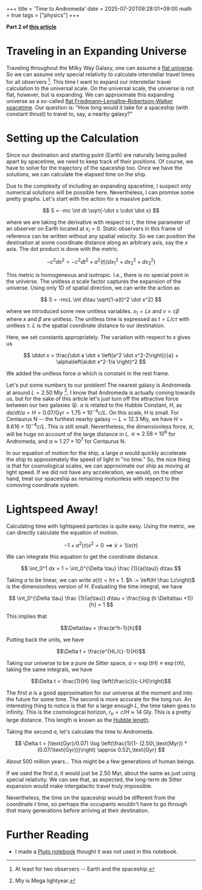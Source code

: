 +++
title = 'Time to Andromeda'
date = 2025-07-20T09:28:01+09:00
math = true
tags = ["physics"]
+++

**Part 2 of [this article](/post/time_to_proxima)**

# Traveling in an Expanding Universe

Traveling throughout the Milky Way Galaxy, one can assume a [flat universe](https://en.wikipedia.org/wiki/Minkowski_space).
So we can assume only special relativity to calculate interstellar travel times for all observers [^observers].
This time I want to expand our interstellar travel calculation to the universal scale.
On the universal scale, the universe is not flat, however, but is expanding.
We can approximate this expanding universe as a so-called [flat Friedmann–Lemaître–Robertson–Walker spacetime](https://en.wikipedia.org/wiki/Friedmann%E2%80%93Lema%C3%AEtre%E2%80%93Robertson%E2%80%93Walker_metric).
Our question is: "How long would it take for a spaceship (with constant thrust) to travel to, say, a nearby galaxy?"

[^observers]: At least for two observers -- Earth and the spaceship.

# Setting up the Calculation

Since our destination and starting point (Earth) are naturally being pulled apart by spacetime, we need to keep track of their positions.
Of course, we have to solve for the trajectory of the spaceship too.
Once we have the solutions, we can calculate the elapsed time on the ship.

Due to the complexity of including an expanding spacetime, I suspect only numerical solutions will be possible here.
Nevertheless, I can promise some pretty graphs.
Let's start with the action for a massive particle.

$$
S = -mc \int dt \sqrt{-\dot x \cdot \dot x}
$$

where we are taking the derivative with respect to $t$, the time parameter of an observer on
Earth located at $x_i=0$. Static observers in this frame of reference can be
written without any spatial velocity. So we can position the destination at
some coordinate distance along an arbitrary axis, say the $x$ axis. The dot
product is done with the metric.

$$
-c^2 ds^2 = -c^2 dt^2 + a^2(t) (dx_1^2 + dx_2^2 + dx_3^2)
$$

This metric is homogeneous and isotropic.
I.e., there is no special point in the universe.
The unitless $a$ scale factor captures the expansion of the universe.
Using only 1D of spatial direction, we can write the action as 

$$
S = -mcL \int d\tau \sqrt{1-a(t)^2 \dot x^2}
$$

where we introduced some new unitless variables.
$x_1 = L x$ and $v = c \beta$ where $x$ and $\beta$ are unitless.
The unitless time is expressed as $t = L/c \tau$ with unitless $\tau$.
$L$ is the spatial coordinate distance to our destination.

Here, we set constants appropriately.
The variation with respect to $x$ gives us

$$
\ddot x = 
\frac{\dot a \dot x \left(a^2 \dot x^2-2\right)}{a} + \alpha\left(a\dot x^2-1/a \right)^2
$$

We added the unitless force $\alpha$ which is constant in the rest frame.

Let's put some numbers to our problem!
The nearest galaxy is Andromeda at around $L = 2.50$ Mly [^Mly].
I know that Andromeda is actually coming towards us, but for the sake of this article let's just turn off the attractive force between our two galaxies 😜.
$a$ is related to the Hubble Constant, $H$, as $da/dt/a = H = 0.07/\text{Gyr} = 1.75 \times 10^{-4} c/L$.
On this scale, $H$ is small.
For Centaurus N -- the furthest nearby galaxy -- $L = 12.3$ Mly, we have $H = 8.616 \times 10^{-4} c/L$.
This is still small.
Nevertheless, the dimensionless force, $\alpha$, will be huge on account of the large distance in $L$.
$\alpha \approx 2.58 \times 10^6$ for Andromeda, and 
$\alpha \approx 1.27 \times 10^7$ for Centaurus N.

In our equation of motion for the ship, a large $\alpha$ would quickly accelerate the ship to approximately the speed of light in "no time."
So, the nice thing is that for cosmological scales, we can approximate our ship as moving at light speed.
If we did not have any acceleration, we would, on the other hand, treat our spaceship as remaining motionless with respect to the comoving coordinate system.

[^Mly]: Mly is Mega lightyear.

<!-- 

$Assumptions = delta > 0 && x[t] < delta  && x[t] > 0 && a[t] > 0 && h > 0

(*
metric = {
{-(1-x[t]^2/delta^2), 0},
{0, (1-x[t]^2/delta^2)^(-1)}
};
*)

metric = {
{-1, 0}, {0, a[t]^2}
};
%//MatrixForm

imet = Inverse[metric]//FullSimplify
%//MatrixForm

xd = {1, x'[t]}
xs = {t, x[t]}

lag = Sqrt[-xd . metric . xd]
%//TeXForm
(* lag  = Series[lag, delta -> Infinity] *) 

(*
F_a = constant
F_mu = e_mu^a F_a
*)

 -D[D[lag, x'[t]], t] + D[lag, x[t]]//FullSimplify
noforce = x''[t]/.Solve[% == 0, x''[t]]//FullSimplify//First (* no force *)
someforce = x''[t]/.Solve[%% == Sqrt[-xd . metric . xd] * alpha, x''[t]]//FullSimplify//First (* some force *)
TeXForm[%%]
TeXForm[D[%%, alpha]//FullSimplify//Echo]

noforce//ReplaceAll[a->Function[t, 1]]//FullSimplify
someforce//ReplaceAll[a->Function[t, 1]]//FullSimplify

Solve[someforce == 0, x'[t]]

- xd . metric .  xd == - metric[[1, 1]]
Solve[%, x'[t]]//FullSimplify

 -->

# Lightspeed Away!

Calculating time with lightspeed particles is quite easy.
Using the metric, we can directly calculate the equation of motion.

$$
-1 + a^2(\tau) \dot x^2 = 0 \implies \dot x = 1/a(\tau)
$$

We can integrate this equation to get the coordinate distance.

$$
\int_0^1 dx = 1 = \int_0^{\Delta \tau} \frac {1}{a(\tau)} d\tau
$$

Taking $a$ to be linear, we can write $a(\tau) = h\tau + 1$.
$h := \left(H \frac Lc\right)$ is the dimensionless version of $H$.
Evaluating the time integral, we have

$$
\int_0^{\Delta \tau} \frac {1}{a(\tau)} d\tau = \frac{\log (h \Delta\tau +1)}{h} = 1
$$

This implies that 

$$\Delta\tau = \frac{e^h-1}{h}$$

Putting back the units, we have

$$\Delta t = \frac{e^{HL/c}-1}{H}$$

Taking our universe to be a pure de Sitter space, $a = \exp(t H) \equiv \exp(\tau h)$,
taking the same integrals, we have

$$\Delta t = \frac{1}{H} \log \left(\frac{c}{c-LH}\right)$$

The first $a$ is a good approximation for our universe at the moment and into the future for some time.
The second is more accurate for the long run.
An interesting thing to notice is that for a large enough $L$, the time taken goes to infinity.
This is the cosmological horizon, $r_h = c/H \approx 14$ Gly.
This is a pretty large distance.
This length is known as the [Hubble length](https://en.wikipedia.org/wiki/Hubble's_law#Hubble_length).

Taking the second $a$, let's calculate the time to Andromeda.

$$
\Delta t = (\text{Gyr}/0.07) \log \left(\frac{1}{1- (2.50\,\text{Myr}) * (0.07/\text{Gyr})}\right) \approx 0.52\,\text{Gyr}
$$

About 500 million years...
This might be a few generations of human beings.

If we used the first $a$, it would just be $2.50$ Myr, about the same as just using special relativity.
We can see that, as expected, the long-term de Sitter expansion would make intergalactic travel truly impossible.

Nevertheless, the time on the spaceship would be different from the coordinate $t$ time, so perhaps the occupants wouldn't have to go through *that* many generations before arriving at their destination.

<!-- 

tauint = Integrate[1/(h*tau + 1), {tau, 0, tau }]
%//TeXForm

tau/.Solve[tauint == 1, tau]//Last
%//TeXForm


tauint = Integrate[1/Exp[tau h], {tau, 0, tau}]
%//TeXForm

tau/.Solve[tauint == 1//Echo, tau]//Last
%//TeXForm

-->


# Further Reading

- I made a [Pluto notebook](/notebooks/time_to_proxima.jl) thought it was not used in this notebook.
